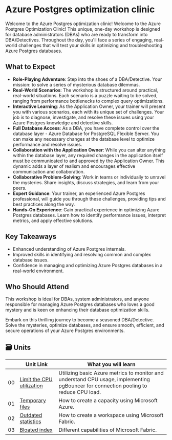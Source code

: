 # Azure Postgres optimization clinic

Welcome to the Azure Postgres optimization clinic!
Welcome to the Azure Postgres Optimization Clinic! This unique, one-day workshop is designed for database administrators (DBAs) who are ready to transform into DBA/Detectives. Throughout the day, you'll face a series of engaging, real-world challenges that will test your skills in optimizing and troubleshooting Azure Postgres databases.

## What to Expect
* **Role-Playing Adventure**: Step into the shoes of a DBA/Detective. Your mission: to solve a series of mysterious database dilemmas.
* **Real-World Scenarios**: The workshop is structured around practical, real-world situations. Each scenario is a puzzle waiting to be solved, ranging from performance bottlenecks to complex query optimizations.
* **Interactive Learning**: As the Application Owner, your trainer will present you with various scenarios, each with its unique set of challenges. Your job is to diagnose, investigate, and resolve these issues using your Azure Postgres knowledge and detective skills.
* **Full Database Access**: As a DBA, you have complete control over the database layer - Azure Database for PostgreSQL Flexible Server. You can make any necessary changes at the database level to optimize performance and resolve issues.
* **Collaboration with the Application Owner**: While you can alter anything within the database layer, any required changes in the application itself must be communicated to and approved by the Application Owner. This dynamic adds a layer of realism and encourages effective communication and collaboration.
* **Collaborative Problem-Solving**: Work in teams or individually to unravel the mysteries. Share insights, discuss strategies, and learn from your peers.
* **Expert Guidance**: Your trainer, an experienced Azure Postgres professional, will guide you through these challenges, providing tips and best practices along the way.
* **Hands-On Experience**: Gain practical experience in optimizing Azure Postgres databases. Learn how to identify performance issues, interpret metrics, and apply effective solutions.

## Key Takeaways
* Enhanced understanding of Azure Postgres internals.
* Improved skills in identifying and resolving common and complex database issues.
* Confidence in managing and optimizing Azure Postgres databases in a real-world environment.

## Who Should Attend
This workshop is ideal for DBAs, system administrators, and anyone responsible for managing Azure Postgres databases who loves a good mystery and is keen on enhancing their database optimization skills.

Embark on this thrilling journey to become a seasoned DBA/Detective. Solve the mysteries, optimize databases, and ensure smooth, efficient, and secure operations of your Azure Postgres environments.

## 🗃️ Units

| | Unit Link                                                                                                        | What you will learn                                                  |
| ----- |------------------------------------------------------------------------------------------------------------------|----------------------------------------------------------------------|
| 00 | [Limit the CPU utilization](CPU-utilization/README.md)                                                           | Utilizing basic Azure metrics to monitor and understand CPU usage, implementing pgBouncer for connection pooling to reduce CPU load. |
| 01 | [Temporary files](./01-create-fabric-capacity/README.md?WT.mc_id=academic-114547-leestott)                       | How to create a capacity using Microsoft Azure.                      |
| 02 | [Outdated statistics](./02-create-fabric-workspace/README.md?WT.mc_id=academic-114547-leestott)                  | How to create a workspace using Microsoft Fabric.                    |
| 03 | [Bloated index](./03-labs-and-modules/README.md?WT.mc_id=academic-114547-leestott)                               | Different capabilities of Microsoft Fabric.                          |


